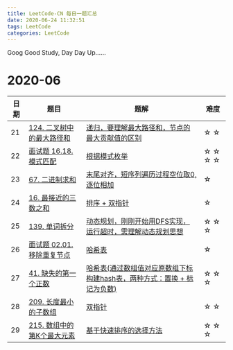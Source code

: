 ```yaml
---
title: LeetCode-CN 每日一题汇总
date: 2020-06-24 11:32:51
tags: LeetCode
categories: LeetCode
---
```




Goog Good Study, Day Day Up......
<!--more-->

# 2020-06
日期  | 题目  | 题解  |  难度
--|--------------------------------------|-------------------------------------------------------------------|-------------
21| [124. 二叉树中的最大路径和][44004149]  | [递归，要理解最大路径和，节点的最大贡献值的区别][e3010ff0]            |  ☆ ☆
22| [面试题 16.18. 模式匹配][76d40f3f]    | [根据模式枚举][1c9f7a75]                                           |  ☆ ☆ ☆ ☆
23| [67. 二进制求和][d7653bc8]            | [末尾对齐，短序列遍历过程空位取0,逐位相加][edfdc676]                 |  ☆
24| [16. 最接近的三数之和][c40f64d6]      | [排序 + 双指针][8f8b5b96]                                          |  ☆
25| [139. 单词拆分][3a83ce19]            | [动态规划，刚刚开始用DFS实现，运行超时，需理解动态规划思想][6039d227]  |  ☆ ☆ ☆
26| [面试题 02.01. 移除重复节点][c3bd3cf9]| [哈希表][ca628dd0]                                                 |  ☆
27| [41. 缺失的第一个正数][792a5804]      | [哈希表(通过数组值对应原数组下标构建hash表，两种方式：置换 + 标记为负数)][5607421a]  |  ☆ ☆ ☆
28| [209. 长度最小的子数组][c81dfc01]     |  [双指针][5f17fcea]                                               |  ☆ ☆
29| [215. 数组中的第K个最大元素][bf3f39ea] | [基于快速排序的选择方法][4c6b7c9a]                                 |  ☆ ☆ ☆

[44004149]: https://leetcode-cn.com/problems/binary-tree-maximum-path-sum/ "二叉树中的最大路径和"
[e3010ff0]: https://leetcode-cn.com/problems/binary-tree-maximum-path-sum/solution/er-cha-shu-zhong-de-zui-da-lu-jing-he-by-leetcode-/ "二叉树中的最大路径和题解"


[76d40f3f]: https://leetcode-cn.com/problems/pattern-matching-lcci/ "面试题 16.18. 模式匹配"
[1c9f7a75]: https://leetcode-cn.com/problems/pattern-matching-lcci/solution/mo-shi-pi-pei-by-leetcode-solution/  "面试题 16.18. 模式匹配题解"


[d7653bc8]: https://leetcode-cn.com/problems/add-binary/ "67. 二进制求和"
[edfdc676]: https://leetcode-cn.com/problems/add-binary/solution/hua-jie-suan-fa-67-er-jin-zhi-qiu-he-by-guanpengch/ "二进制求和题解"


[c40f64d6]: https://leetcode-cn.com/problems/3sum-closest/ "16. 最接近的三数之和"
[8f8b5b96]: https://leetcode-cn.com/problems/3sum-closest/solution/zui-jie-jin-de-san-shu-zhi-he-by-leetcode-solution/ "最接近的三数之和题解"


[3a83ce19]: https://leetcode-cn.com/problems/word-break/ "139. 单词拆分"
[6039d227]: https://leetcode-cn.com/problems/word-break/solution/dan-ci-chai-fen-by-leetcode-solution/ "单词拆分题解"


[c3bd3cf9]: https://leetcode-cn.com/problems/remove-duplicate-node-lcci/ "面试题 02.01. 移除重复节点"
[ca628dd0]: https://leetcode-cn.com/problems/remove-duplicate-node-lcci/solution/yi-chu-zhong-fu-jie-dian-by-leetcode-solution/ "移除重复节点题解"


[792a5804]: https://leetcode-cn.com/problems/first-missing-positive/ "缺失的第一个正数"
[5607421a]: https://leetcode-cn.com/problems/first-missing-positive/solution/que-shi-de-di-yi-ge-zheng-shu-by-leetcode-solution/ "缺失的第一个正数题解"


[c81dfc01]: https://leetcode-cn.com/problems/minimum-size-subarray-sum/ "长度最小的子数组"
[5f17fcea]: https://leetcode-cn.com/submissions/detail/83483608/ "长度最小的子数组题解"


[bf3f39ea]: https://leetcode-cn.com/problems/kth-largest-element-in-an-array/ "数组中的第K个最大元素"
[4c6b7c9a]: https://leetcode-cn.com/problems/kth-largest-element-in-an-array/solution/shu-zu-zhong-de-di-kge-zui-da-yuan-su-by-leetcode-/ "数组中的第K个最大元素题解"
